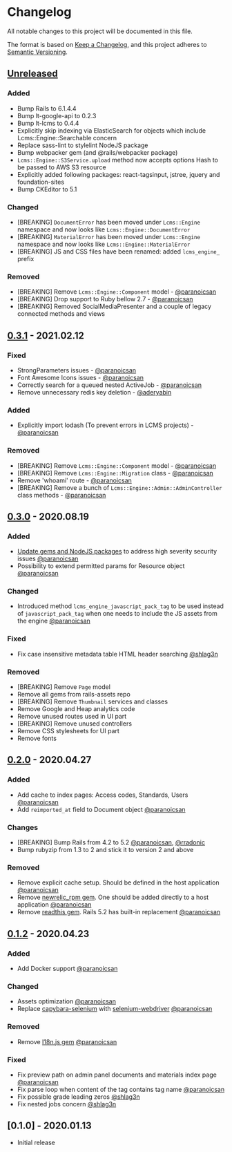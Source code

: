 # Changelog
All notable changes to this project will be documented in this file.

The format is based on [Keep a Changelog](https://keepachangelog.com/en/1.0.0/),
and this project adheres to [Semantic Versioning](https://semver.org/spec/v2.0.0.html).

## [Unreleased](https://github.com/learningtapestry/lcms-engine/compare/v0.3.1...HEAD)

### Added

- Bump Rails to 6.1.4.4
- Bump lt-google-api to 0.2.3
- Bump lt-lcms to 0.4.4
- Explicitly skip indexing via ElasticSearch for objects which include Lcms::Engine::Searchable concern
- Replace sass-lint to stylelint NodeJS package
- Bump webpacker gem (and @rails/webpacker package)
- `Lcms::Engine::S3Service.upload` method now accepts options Hash to be passed to AWS S3 resource
- Explicitly added following packages: react-tagsinput, jstree, jquery and foundation-sites
- Bump CKEditor to 5.1

### Changed

- [BREAKING] `DocumentError` has been moved under `Lcms::Engine` namespace and now looks like `Lcms::Engine::DocumentError`
- [BREAKING] `MaterialError` has been moved under `Lcms::Engine` namespace and now looks like `Lcms::Engine::MaterialError`
- [BREAKING] JS and CSS files have been renamed: added `lcms_engine_` prefix

### Removed

- [BREAKING] Remove `Lcms::Engine::Component` model - [@paranoicsan](https://github.com/paranoicsan)
- [BREAKING] Drop support to Ruby bellow 2.7 - [@paranoicsan](https://github.com/paranoicsan)
- [BREAKING] Removed SocialMediaPresenter and a couple of legacy connected methods and views

## [0.3.1](https://github.com/learningtapestry/lcms-engine/compare/v0.3.0...v0.3.1) - 2021.02.12

### Fixed

- StrongParameters issues - [@paranoicsan](https://github.com/paranoicsan)
- Font Awesome Icons issues - [@paranoicsan](https://github.com/paranoicsan)
- Correctly search for a queued nested ActiveJob - [@paranoicsan](https://github.com/paranoicsan)
- Remove unnecessary redis key deletion - [@aderyabin](https://github.com/aderyabin)

### Added

- Explicitly import lodash (To prevent errors in LCMS projects) - [@paranoicsan](https://github.com/paranoicsan)

### Removed

- [BREAKING] Remove `Lcms::Engine::Component` model - [@paranoicsan](https://github.com/paranoicsan)
- [BREAKING] Remove `Lcms::Engine::Migration` class - [@paranoicsan](https://github.com/paranoicsan)
- Remove 'whoami' route - [@paranoicsan](https://github.com/paranoicsan)
- [BREAKING] Remove a bunch of `Lcms::Engine::Admin::AdminController` class methods - [@paranoicsan](https://github.com/paranoicsan)

## [0.3.0](https://github.com/learningtapestry/lcms-engine/compare/v0.2.0...v0.3.0) - 2020.08.19

### Added
- [Update gems and NodeJS packages](https://github.com/learningtapestry/lcms-engine/pull/133) to address high severity security issues [@paranoicsan](https://github.com/paranoicsan)
- Possibility to extend permitted params for Resource object [@paranoicsan](https://github.com/paranoicsan)

### Changed
- Introduced method `lcms_engine_javascript_pack_tag` to be used instead of `javascript_pack_tag` when one needs to include the JS assets from the engine [@paranoicsan](https://github.com/paranoicsan)

### Fixed
- Fix case insensitive metadata table HTML header searching [@shlag3n](https://github.com/shlag3n)

### Removed

- [BREAKING] Remove `Page` model
- Remove all gems from rails-assets repo
- [BREAKING] Remove `Thumbnail` services and classes
- Remove Google and Heap analytics code
- Remove unused routes used in UI part
- [BREAKING] Remove unused controllers
- Remove CSS stylesheets for UI part
- Remove fonts

## [0.2.0](https://github.com/learningtapestry/lcms-engine/compare/v0.1.2...v0.2.0) - 2020.04.27

### Added
- Add cache to index pages: Access codes, Standards, Users [@paranoicsan](https://github.com/paranoicsan)
- Add `reimported_at` field to Document object [@paranoicsan](https://github.com/paranoicsan)

### Changes
- [BREAKING] Bump Rails from 4.2 to 5.2 [@paranoicsan](https://github.com/paranoicsan), [@rradonic](https://github.com/rradonic)
- Bump rubyzip from 1.3 to 2 and stick it to version 2 and above

### Removed
- Remove explicit cache setup. Should be defined in the host application [@paranoicsan](https://github.com/paranoicsan)
- Remove [newrelic_rpm gem](https://github.com/newrelic/rpm). One should be added directly to a host application [@paranoicsan](https://github.com/paranoicsan)
- Remove [readthis gem](https://github.com/sorentwo/readthis). Rails 5.2 has built-in replacement [@paranoicsan](https://github.com/paranoicsan)

## [0.1.2](https://github.com/learningtapestry/lcms-engine/compare/v0.1.0...v0.1.2) - 2020.04.23

### Added
- Add Docker support [@paranoicsan](https://github.com/paranoicsan)

### Changed
- Assets optimization [@paranoicsan](https://github.com/paranoicsan)
- Replace [capybara-selenium](https://github.com/dsaenztagarro/capybara-selenium) with [selenium-webdriver](https://rubygems.org/gems/selenium-webdriver) [@paranoicsan](https://github.com/paranoicsan)

### Removed
- Remove [I18n.js gem](https://github.com/fnando/i18n-js) [@paranoicsan](https://github.com/paranoicsan)

### Fixed
- Fix preview path on admin panel documents and materials index page [@paranoicsan](https://github.com/paranoicsan)
- Fix parse loop when content of the tag  contains tag name [@paranoicsan](https://github.com/paranoicsan)
- Fix possible grade leading zeros [@shlag3n](https://github.com/shlag3n)
- Fix nested jobs concern [@shlag3n](https://github.com/shlag3n)

## [0.1.0] - 2020.01.13

- Initial  release
